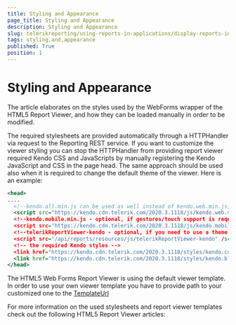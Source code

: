 ```yaml
---
title: Styling and Appearance
page_title: Styling and Appearance 
description: Styling and Appearance
slug: telerikreporting/using-reports-in-applications/display-reports-in-applications/web-application/html5-asp.net-web-forms-report-viewer/customizing/styling-and-appearance
tags: styling,and,appearance
published: True
position: 1
---
```


# Styling and Appearance



The article elaborates on the styles used by the WebForms wrapper of the HTML5 Report Viewer, and how they can be loaded manually in order to be modified.

The required stylesheets are provided automatically through a HTTPHandler via request to the Reporting REST service. If you want to customize the         viewer styling you can stop the HTTPHandler from providing report viewer required Kendo CSS and JavaScripts by manually registering the         Kendo JavaScript and CSS in the page head. The same approach should be used also when it is required to change the default         theme of the viewer. Here is an example:       

    
````xml
<head>
....
  <!--kendo.all.min.js can be used as well instead of kendo.web.min.js, kendo.mobile.min.js or telerikReportViewer-kendo-->
  <script src="https://kendo.cdn.telerik.com/2020.3.1118/js/kendo.web.min.js" /script>
  <!--kendo.mobile.min.js - optional, if gestures/touch support is required-->
  <script src="https://kendo.cdn.telerik.com/2020.3.1118/js/kendo.mobile.min.js" /script>
  <!--telerikReportViewer-kendo - optional, if you need to use a theme different from the default one-->
  <script src="/api/reports/resources/js/telerikReportViewer-kendo" /script>
  <!-- the required Kendo styles -->
  <link href="https://kendo.cdn.telerik.com/2020.3.1118/styles/kendo.common.min.css" rel="stylesheet" />
  <link href="https://kendo.cdn.telerik.com/2020.3.1118/styles/kendo.blueopal.min.css" rel="stylesheet" />
</head>
````

The HTML5 Web Forms Report Viewer is using the default viewer template. In order to use your own viewer template you have to provide         path to your customized one to the  [TemplateUrl](/reporting/api/Telerik.ReportViewer.Html5.WebForms.ReportViewer#Telerik_ReportViewer_Html5_WebForms_ReportViewer_TemplateUrl) 

For more information on the used stylesheets and report viewer templates check out the following HTML5 Report Viewer articles:       




